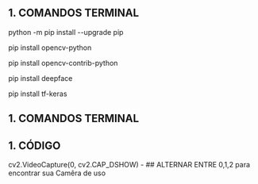 ## 1. COMANDOS TERMINAL

python -m pip install --upgrade pip


pip install opencv-python


pip install opencv-contrib-python


pip install deepface


pip install tf-keras

## 1. COMANDOS TERMINAL

## 1. CÓDIGO

cv2.VideoCapture(0, cv2.CAP_DSHOW) - ## ALTERNAR ENTRE 0,1,2 para encontrar sua Camêra de uso
